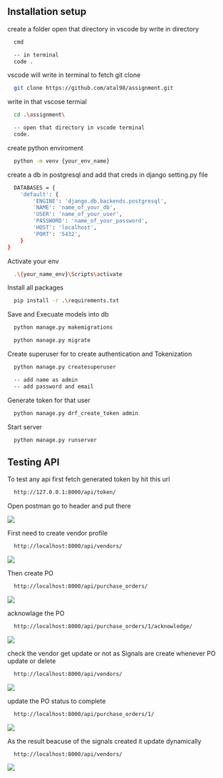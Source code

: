 ## Installation setup

create a folder open that directory in vscode by write in directory

```bash
  cmd

  -- in terminal
  code .
```

vscode will write in terminal to fetch git clone

```bash
  git clone https://github.com/atal98/assignment.git
```

write in that vscose termial

```bash
  cd .\assignment\

  -- open that directory in vscode terminal
  code.
```

create python enviroment

```bash
  python -m venv {your_env_name}
```

create a db in postgresql and add that creds in django setting.py file

```bash
  DATABASES = {
    'default': {
        'ENGINE': 'django.db.backends.postgresql',
        'NAME': 'name_of_your_db',
        'USER': 'name_of_your_user',
        'PASSWORD': 'name_of_your_password',
        'HOST': 'localhost',
        'PORT': '5432',
    }
}
```

Activate your env

```bash
  .\{your_name_env}\Scripts\activate
```

Install all packages

```bash
  pip install -r .\requirements.txt
```

Save and Execuate models into db

```bash
  python manage.py makemigrations

  python manage.py migrate
```

Create superuser for to create authentication and Tokenization

```bash
  python manage.py createsuperuser

  -- add name as admin
  -- add password and email

```

Generate token for that user

```bash
  python manage.py drf_create_token admin
```

Start server

```bash
  python manage.py runserver
```

## Testing API

To test any api first fetch generated token by hit this url

```bash
  http://127.0.0.1:8000/api/token/
```

Open postman go to header and put there

![](/img/img2.png)

First need to create vendor profile

```bash
  http://localhost:8000/api/vendors/
```

![](/img/img3.png)

Then create PO

```bash
  http://localhost:8000/api/purchase_orders/
```

![](/img/img4.png)

acknowlage the PO

```bash
  http://localhost:8000/api/purchase_orders/1/acknowledge/
```

![](/img/img5.png)

check the vendor get update or not as Signals are create whenever PO update or delete

```bash
  http://localhost:8000/api/vendors/
```

![](/img/img6.png)

update the PO status to complete

```bash
  http://localhost:8000/api/purchase_orders/1/
```

![](/img/img7.png)

As the result beacuse of the signals created it update dynamically

```bash
  http://localhost:8000/api/vendors/
```

![](/img/img8.png)
